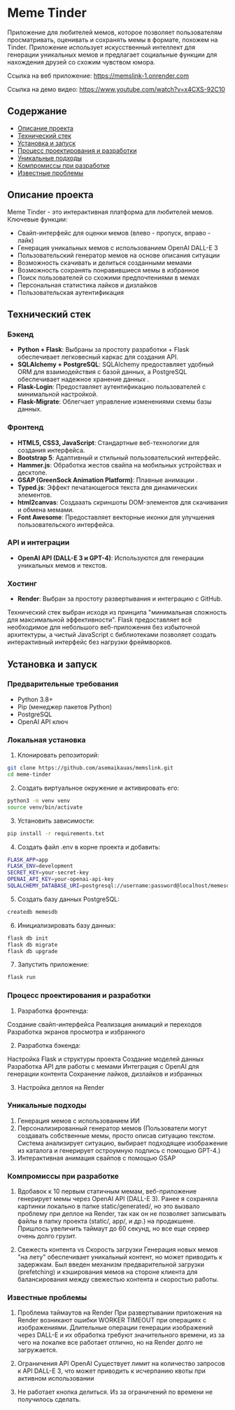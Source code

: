 # Meme Tinder

Приложение для любителей мемов, которое позволяет пользователям просматривать, оценивать и сохранять мемы в формате, похожем на Tinder. Приложение использует искусственный интеллект для генерации уникальных мемов и предлагает социальные функции для нахождения друзей со схожим чувством юмора.

Ссылка на веб приложение: https://memslink-1.onrender.com
 
Ссылка на демо видео: https://www.youtube.com/watch?v=x4CXS-92C10
## Содержание

- [Описание проекта](#описание-проекта)
- [Технический стек](#технический-стек)
- [Установка и запуск](#установка-и-запуск)
- [Процесс проектирования и разработки](#процесс-проектирования-и-разработки)
- [Уникальные подходы](#уникальные-подходы)
- [Компромиссы при разработке](#компромиссы-при-разработке)
- [Известные проблемы](#известные-проблемы)

## Описание проекта

Meme Tinder - это интерактивная платформа для любителей мемов. Ключевые функции:

- Свайп-интерфейс для оценки мемов (влево - пропуск, вправо - лайк)
- Генерация уникальных мемов с использованием OpenAI DALL-E 3
- Пользовательский генератор мемов на основе описания ситуации
- Возможность скачивать и делиться созданными мемами
- Возможность сохранять понравившиеся мемы в избранное
- Поиск пользователей со схожими предпочтениями в мемах
- Персональная статистика лайков и дизлайков
- Пользовательская аутентификация

## Технический стек

### Бэкенд
- **Python + Flask**: Выбраны за простоту разработки + Flask обеспечивает легковесный каркас для создания API.
- **SQLAlchemy + PostgreSQL**: SQLAlchemy предоставляет удобный ORM для взаимодействия с базой данных, а PostgreSQL обеспечивает надежное хранение данных .
- **Flask-Login**: Предоставляет аутентификацию пользователей с минимальной настройкой.
- **Flask-Migrate**: Облегчает управление изменениями схемы базы данных.

### Фронтенд
- **HTML5, CSS3, JavaScript**: Стандартные веб-технологии для создания интерфейса.
- **Bootstrap 5**: Адаптивный и стильный пользовательский интерфейс.
- **Hammer.js**: Обработка жестов свайпа на мобильных устройствах и десктопе.
- **GSAP (GreenSock Animation Platform)**: Плавные анимации .
- **Typed.js**: Эффект печатающегося текста для динамических элементов.
- **html2canvas**: Создааать скриншоты DOM-элементов для скачивания и обмена мемами.
- **Font Awesome**: Предоставляет векторные иконки для улучшения пользовательского интерфейса.

### API и интеграции
- **OpenAI API (DALL-E 3 и GPT-4)**: Используются для генерации уникальных мемов и текстов.

### Хостинг
- **Render**: Выбран за простоту развертывания и интеграцию с GitHub.

Технический стек выбран исходя из принципа "минимальная сложность для максимальной эффективности". Flask предоставляет всё необходимое для небольшого веб-приложения без избыточной архитектуры, а чистый JavaScript с библиотеками позволяет создать интерактивный интерфейс без нагрузки фреймворков.

## Установка и запуск

### Предварительные требования
- Python 3.8+
- Pip (менеджер пакетов Python)
- PostgreSQL
- OpenAI API ключ

### Локальная установка

1. Клонировать репозиторий:
  ```bash
  git clone https://github.com/asemaikauas/memslink.git
  cd meme-tinder
```

2. Создать виртуальное окружение и активировать его:
```bash
python3 -m venv venv
source venv/bin/activate
```
3. Установить зависимости:
```bash 
pip install -r requirements.txt
```
4. Создать файл .env в корне проекта и добавить: 
```bash 
FLASK_APP=app
FLASK_ENV=development
SECRET_KEY=your-secret-key
OPENAI_API_KEY=your-openai-api-key
SQLALCHEMY_DATABASE_URI=postgresql://username:password@localhost/memesdb
```
5. Создать базу данных PostgreSQL:
```bash 
createdb memesdb
```
6. Инициализировать базу данных:
```bash 
flask db init
flask db migrate
flask db upgrade
```
7. Запустить приложение:
```bash 
flask run 
```
### Процесс проектирования и разработки
1.  Разработка фронтенда:

Создание свайп-интерфейса
Реализация анимаций и переходов
Разработка экранов просмотра и избранного


2. Разработка бэкенда:

Настройка Flask и структуры проекта
Создание моделей данных
Разработка API для работы с мемами
Интеграция с OpenAI для генерации контента
Cохранение лайков, дизлайков и избранных 

3. Настройка деплоя на Render


### Уникальные подходы
1. Генерация мемов с использованием ИИ 
2. Персонализированный генератор мемов (Пользователи могут создавать собственные мемы, просто описав ситуацию текстом. Система анализирует ситуацию, выбирает подходящее изображение из каталога и генерирует остроумную подпись с помощью GPT-4.) 
3. Интерактивная анимация свайпов c помощью GSAP

### Компромиссы при разработке
1. Вдобавок к 10 первым статичным мемам, веб-приложение генерирует мемы через OpenAI API (DALL-E 3). Ранее я сохраняла картинки локально в папке static/generated/, но это вызвало проблему при деплое на Render, так как он не позволяет записывать файлы в папку проекта (static/, app/, и др.) на продакшене. Пришлось увеличить таймаут до 60 секунд, но все еще сервер очень долго грузит. 

2. Свежесть контента vs Скорость загрузки
Генерация новых мемов "на лету" обеспечивает уникальный контент, но может приводить к задержкам. Был введен механизм предварительной загрузки (prefetching) и кэширования мемов на стороне клиента для балансирования между свежестью контента и скоростью работы.

### Известные проблемы
1. Проблема таймаутов на Render
При развертывании приложения на Render возникают ошибки WORKER TIMEOUT при операциях с изображениями.  Длительные операции генерации изображений через DALL-E и их обработка требуют значительного времени, из за чего на локалке все работает отлично, но на Render долго не загружается. 

2. Ограничения API OpenAI
Существует лимит на количество запросов к API DALL-E 3, что может приводить к исчерпанию квоты при активном использовании

3. Не работает кнопка делиться. Из за ограничений по времени не получилось сделать. 










